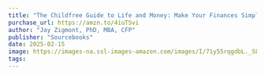 ```yaml
---
title: "The Childfree Guide to Life and Money: Make Your Finances Simple So Your Life Without Kids Can Be Amazing (Personal Finance and Money Management Book for Childfree and Childless People)"
purchase_url: https://amzn.to/4iuTSvi
author: "Jay Zigmont, PhD, MBA, CFP"
publisher: "Sourcebooks"
date: 2025-02-15
image: https://images-na.ssl-images-amazon.com/images/I/71y55rqgdbL._SL75_.jpg
tags:
---
```


